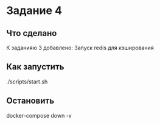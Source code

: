 # Задание 4
## Что сделано
К заданияю 3 добавлено:
Запуск redis для кэширования

## Как запустить

./scripts/start.sh

## Остановить

docker-compose down -v